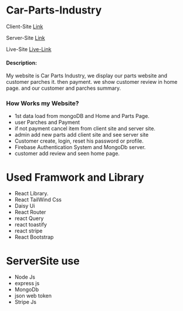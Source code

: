 # Car-Parts-Industry

Client-Site [Link](https://github.com/programming-hero-web-course1/manufacturer-website-client-side-shehabhossen7)

Server-Site [Link](https://github.com/programming-hero-web-course1/manufacturer-website-server-side-shehabhossen7)

Live-Site [Live-Link](https://manufacturer-assignment-12.web.app/)

#### Description:

My website is Car Parts Industry, we display our parts website and customer parches it. then payment. we show customer review in home page. and our customer and parches summary.

### How Works my Website?

- 1st data load from mongoDB and Home and Parts Page.
- user Parches and Payment
- if not payment cancel item from client site and server site.
- admin add new parts add client site and see server site
- Customer create, login, reset his password or profile.
- Firebase Authentication System and MongoDb server.
- customer add review and seen home page.

# Used Framwork and Library

- React Library.
- React TailWind Css
- Daisy Ui
- React Router
- react Query
- react toastify
- react stripe
- React Bootstrap

# ServerSite use

- Node Js
- express js
- MongoDb
- json web token
- Stripe Js
